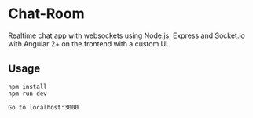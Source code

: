 # Chat-Room
Realtime chat app with websockets using Node.js, Express and Socket.io with Angular 2+ on the frontend with a custom UI.

## Usage
```
npm install
npm run dev

Go to localhost:3000
```
